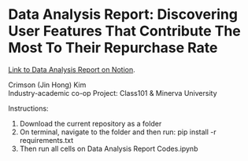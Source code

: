 # Data Analysis Report: Discovering User Features That Contribute The Most To Their Repurchase Rate

[Link to Data Analysis Report on Notion](https://www.notion.so/Capstone-Data-Analysis-Report-Discovering-User-Features-That-Contribute-The-Most-To-Their-Repurch-337eef489a33453f956c499437de0fa4).

Crimson (Jin Hong) Kim <br />
Industry-academic co-op Project: Class101 & Minerva University

Instructions: 
1. Download the current repository as a folder
2. On terminal, navigate to the folder and then run: pip install -r requirements.txt
3. Then run all cells on Data Analysis Report Codes.ipynb
